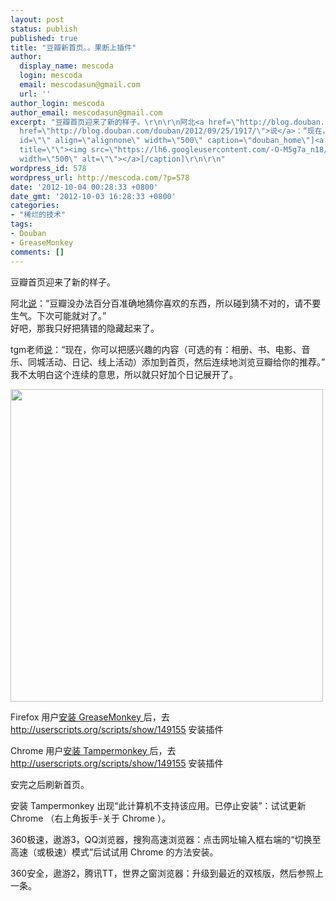 ```yaml
---
layout: post
status: publish
published: true
title: "豆瓣新首页。。果断上插件"
author:
  display_name: mescoda
  login: mescoda
  email: mescodasun@gmail.com
  url: ''
author_login: mescoda
author_email: mescodasun@gmail.com
excerpt: "豆瓣首页迎来了新的样子。\r\n\r\n阿北<a href=\"http://blog.douban.com/douban/2012/01/10/1452/\">说</a>：“豆瓣没办法百分百准确地猜你喜欢的东西，所以碰到猜不对的，请不要生气。下次可能就对了。”\r\n好吧，那我只好把猜错的隐藏起来了。\r\n\r\ntgm老师<a
  href=\"http://blog.douban.com/douban/2012/09/25/1917/\">说</a>：“现在，你可以把感兴趣的内容（可选的有：相册、书、电影、音乐、同城活动、日记、线上活动）添加到首页，然后连续地浏览豆瓣给你的推荐。”\r\n我不太明白这个连续的意思，所以就只好加个日记展开了。\r\n\r\n[caption
  id=\"\" align=\"alignnone\" width=\"500\" caption=\"douban_home\"]<a href=\"http://lh6.googleusercontent.com/-O-M5g7a_n18/UGxmU5H2tuI/AAAAAAAAAUg/09AJ_BCXa30/s912/%25E8%25B1%2586%25E7%2593%25A31.png\"
  title=\"\"><img src=\"https://lh6.googleusercontent.com/-O-M5g7a_n18/UGxmU5H2tuI/AAAAAAAAAUg/09AJ_BCXa30/s912/%25E8%25B1%2586%25E7%2593%25A31.png\"
  width=\"500\" alt=\"\"></a>[/caption]\r\n\r\n"
wordpress_id: 578
wordpress_url: http://mescoda.com/?p=578
date: '2012-10-04 00:28:33 +0800'
date_gmt: '2012-10-03 16:28:33 +0800'
categories:
- "稀烂的技术"
tags:
- Douban
- GreaseMonkey
comments: []
---
```

<p>豆瓣首页迎来了新的样子。</p>
<p>阿北<a href="http://blog.douban.com/douban/2012/01/10/1452/">说</a>：“豆瓣没办法百分百准确地猜你喜欢的东西，所以碰到猜不对的，请不要生气。下次可能就对了。”<br />
好吧，那我只好把猜错的隐藏起来了。</p>
<p>tgm老师<a href="http://blog.douban.com/douban/2012/09/25/1917/">说</a>：“现在，你可以把感兴趣的内容（可选的有：相册、书、电影、音乐、同城活动、日记、线上活动）添加到首页，然后连续地浏览豆瓣给你的推荐。”<br />
我不太明白这个连续的意思，所以就只好加个日记展开了。</p>
<p><a href="http://lh6.googleusercontent.com/-O-M5g7a_n18/UGxmU5H2tuI/AAAAAAAAAUg/09AJ_BCXa30/s912/%25E8%25B1%2586%25E7%2593%25A31.png" title=""><img src="https://lh6.googleusercontent.com/-O-M5g7a_n18/UGxmU5H2tuI/AAAAAAAAAUg/09AJ_BCXa30/s912/%25E8%25B1%2586%25E7%2593%25A31.png" width="500" alt=""></a></p>
<p><a id="more"></a><a id="more-578"></a></p>
<p>Firefox 用户<a href="https://addons.mozilla.org/zh-CN/firefox/addon/greasemonkey/">安装 GreaseMonkey </a>后，去 <a href="http://userscripts.org/scripts/show/149155">http://userscripts.org/scripts/show/149155</a> 安装插件</p>
<p>Chrome 用户<a href="https://chrome.google.com/webstore/detail/dhdgffkkebhmkfjojejmpbldmpobfkfo">安装 Tampermonkey </a>后，去 <a href="http://userscripts.org/scripts/show/149155">http://userscripts.org/scripts/show/149155</a> 安装插件</p>
<p>安完之后刷新首页。</p>
<p>安装 Tampermonkey 出现“此计算机不支持该应用。已停止安装”：试试更新 Chrome （右上角扳手-关于 Chrome ）。</p>
<p>360极速，遨游3，QQ浏览器，搜狗高速浏览器：点击网址输入框右端的“切换至高速（或极速）模式”后试试用 Chrome 的方法安装。</p>
<p>360安全，遨游2，腾讯TT，世界之窗浏览器：升级到最近的双核版，然后参照上一条。</p>
